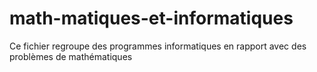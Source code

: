# math-matiques-et-informatiques
Ce fichier regroupe des programmes informatiques en rapport avec des problèmes de mathématiques
